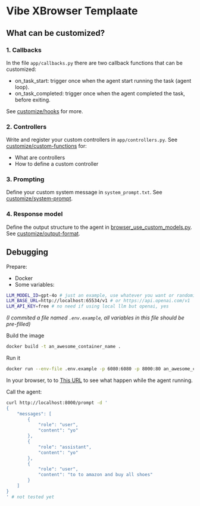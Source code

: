 # Vibe XBrowser Templaate

## What can be customized?

### 1. Callbacks 

In the file `app/callbacks.py` there are two callback functions that can be customized:
- on_task_start: trigger once when the agent start running the task (agent loop). 
- on_task_completed: trigger once when the agent completed the task, before exiting.

See [customize/hooks](https://docs.browser-use.com/customize/hooks) for more.

### 2. Controllers

Write and register your custom controllers in `app/controllers.py`. See [customize/custom-functions](https://docs.browser-use.com/customize/custom-functions) for:
- What are controllers 
- How to define a custom controller

### 3. Prompting

Define your custom system message in `system_prompt.txt`. See [customize/system-prompt](https://docs.browser-use.com/customize/system-prompt).

### 4. Response model

Define the output structure to the agent in [browser_use_custom_models.py](app/models/browser_use_custom_models.py). See [customize/output-format](https://docs.browser-use.com/customize/output-format).


## Debugging

Prepare:
- Docker
- Some variables:

```bash
LLM_MODEL_ID=gpt-4o # just an example, use whatever you want or randomize if using local llm
LLM_BASE_URL=http://localhost:65534/v1 # or https://api.openai.com/v1
LLM_API_KEY=free # no need if using local llm but openai, yes
```

*(I commited a file named `.env.example`, all variables in this file should be pre-filled)*

Build the image 

```bash
docker build -t an_awesome_container_name . 
```

Run it

```bash
docker run --env-file .env.example -p 6080:6080 -p 8000:80 an_awesome_container_name 
```

In your browser, to to [This URL](http://localhost:6080/vnc.html?host=localhost&port=6080) to see what happen while the agent running.

Call the agent:

```bash
curl http://localhost:8000/prompt -d '
{
    "messages": [
        {
            "role": "user",
            "content": "yo"
        },
        {
            "role": "assistant",
            "content": "yo"
        },
        {
            "role": "user",
            "content": "to to amazon and buy all shoes"
        }
    ]
}
' # not tested yet
```